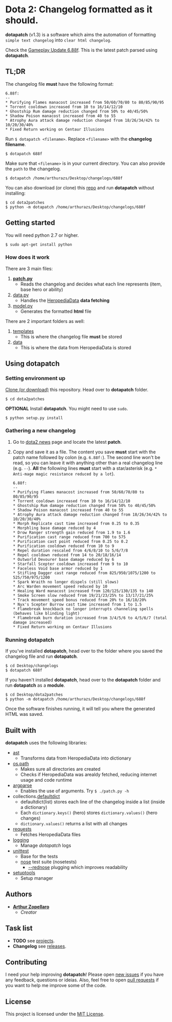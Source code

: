 # Dota 2: Changelog formatted as it should.
**dotapatch** (v1.3) is a software which aims the automation of formatting `simple text changelog` into `clear html changelog`.

Check the [Gameplay Update 6.88f](https://arthurazs.github.io/dota2patches/688f.html). This is the latest patch parsed using **dotapatch**.

## TL;DR
The changelog file **must** have the following format:

```
6.88f:
--
* Purifying Flames manacost increased from 50/60/70/80 to 80/85/90/95
* Torrent cooldown increased from 10 to 16/14/12/10
* Ghostship Rum damage reduction changed from 50% to 40/45/50%
* Shadow Poison manacost increased from 40 to 55
* Atrophy Aura attack damage reduction changed from 18/26/34/42% to 10/20/30/40%
* Fixed Return working on Centaur Illusions
```
Run `$ dotapatch <filename>`. Replace `<filename>` with the **changelog filename**.

    $ dotapatch 688f

Make sure that `<filename>` is in your current directory. You can also provide the `path` to the changelog.

    $ dotapatch /home/arthurazs/Desktop/changelogs/688f

You can also download (or clone) this [repo](https://github.com/arthurazs/dota2patches) and run **dotapatch** without installing:

    $ cd dota2patches
    $ python -m dotapatch /home/arthurazs/Desktop/changelogs/688f

## Getting started
You will need python 2.7 or higher.

    $ sudo apt-get install python

### How does it work
There are 3 main files:

1. [**patch.py**](/dotapatch/patch.py)
    - Reads the changelog and decides what each line represents (item, base hero or ability)
2. [data.py](/dotapatch/data.py)
    - Handles the [HeropediaData](https://www.dota2.com/jsfeed/heropediadata?feeds=herodata,itemdata,abilitydata) **data fetching**
3. [model.py](/dotapatch/model.py)
    - Generates the formatted **html** file

There are 2 important folders as well:

1. [templates](/dotapatch/templates)
    - This is where the changelog file **must** be stored
2. [data](/dotapatch/data)
    - This is where the data from HeropediaData is stored

## Using dotapatch

### Setting environment up

[Clone (or download)](https://help.github.com/articles/cloning-a-repository/) this repository. Head over to **dotapatch** folder.

    $ cd dota2patches
    
**OPTIONAL** Install **dotapatch**. You might need to use `sudo`.

    $ python setup.py install

### Gathering a new changelog

1. Go to [dota2 news](https://www.dota2.com/news/updates/) page and locate the latest **patch**.
2. Copy and save it as a file. The content you save **must** start with the patch name followed by colon (e.g. `6.88f:`). The second line won't be read, so you can leave it with anything other than a real changelog line (e.g. `--`). **All** the following lines **must** start with a star/asterisk (e.g. `* Anti-mage magic resistance reduced by a lot`).

    ```
    6.88f:
    --
    * Purifying Flames manacost increased from 50/60/70/80 to 80/85/90/95
    * Torrent cooldown increased from 10 to 16/14/12/10
    * Ghostship Rum damage reduction changed from 50% to 40/45/50%
    * Shadow Poison manacost increased from 40 to 55
    * Atrophy Aura attack damage reduction changed from 18/26/34/42% to 10/20/30/40%
    * Morph Replicate cast time increased from 0.25 to 0.35
    * Morphling base damage reduced by 4
    * Drow Ranger strength gain reduced from 1.9 to 1.6
    * Purification cast range reduced from 700 to 575
    * Purification cast point reduced from 0.25 to 0.2
    * Purification cooldown reduced from 10 to 9
    * Repel duration rescaled from 4/6/8/10 to 5/6/7/8
    * Repel cooldown reduced from 14 to 20/18/16/14
    * Outworld Devourer base damage reduced by 6
    * Starfall Scepter cooldown increased from 9 to 10
    * Faceless Void base armor reduced by 1
    * Stifling Dagger cast range reduced from 825/950/1075/1200 to 525/750/975/1200 
    * Spark Wraith no longer dispels (still slows)
    * Arc Warden movement speed reduced by 10
    * Healing Ward manacost increased from 120/125/130/135 to 140
    * Smoke Screen slow reduced from 19/21/23/25% to 13/17/21/25%
    * Track movement speed bonus reduced from 20% to 16/18/20%
    * Nyx's Scepter Burrow cast time increased from 1 to 1.5
    * Flamebreak knockback no longer interrupts channeling spells (behaves like blinding light)
    * Flamebreak burn duration increased from 3/4/5/6 to 4/5/6/7 (total damage increased)
    * Fixed Return working on Centaur Illusions
    ```

### Running dotapatch

If you've installed **dotapatch**, head over to the folder where you saved the changelog file and run **dotapatch**.

    $ cd Desktop/changelogs
    $ dotapatch 688f

If you haven't installed **dotapatch**, head over to the **dotapatch** folder and run **dotapatch** as a **module**.

    $ cd Desktop/dota2patches
    $ python -m dotapatch /home/arthurazs/Desktop/changelogs/688f

Once the software finishes running, it will tell you where the generated HTML was saved.

## Built with
**dotapatch** uses the following libraries:
- [ast](https://docs.python.org/3.4/library/ast.html)
    - Transforms data from HeropediaData into dictionary
- [os.path](https://docs.python.org/3.4/library/os.path.html)
    - Makes sure all directories are created
    - Checks if HeropediaData was arealdy fetched, reducing internet usage and code runtime
- [argparse](https://docs.python.org/3.4/library/argparse.html)
    - Enables the use of arguments. Try `$ ./patch.py -h`
- collections.[defaultdict](https://docs.python.org/3.4/library/collections.html#collections.defaultdict)
    - defaultdict(list) stores each line of the changelog inside a list (inside a dictionary)
    - Each `dictionary.keys()` (hero) stores `dictionary.values()` (hero changes)
    - `dictionary.values()` returns a list with all changes
- [requests](https://github.com/kennethreitz/requests)
    - Fetches HeropediaData files
- [logging](https://docs.python.org/3.4/library/logging.html)
    - Manage *dotapatch* logs
- [unittest](https://docs.python.org/3.4/library/unittest.html)
    - Base for the tests
    - [nose](http://nose.readthedocs.io/en/latest/) test suite (nosetests)
        - [--rednose](https://github.com/JBKahn/rednose) plugging which improves readability
- [setuptools](https://github.com/pypa/setuptools)
    - Setup manager

## Authors
- [**Arthur Zopellaro**](https://github.com/arthurazs)
    - *Creator*

## Task list

 - **TODO** see [projects](/../../projects).
 - **Changelog** see [releases](/../../releases).

## Contributing
I need your help improving **dotapatch**! Please open [new issues](/../../issues/new) if you have any feedback, questions or ideias. Also, feel free to open [pull requests](/../../compare) if you want to help me improve some of the code.

## License
This project is licensed under the [MIT License](LICENSE).
